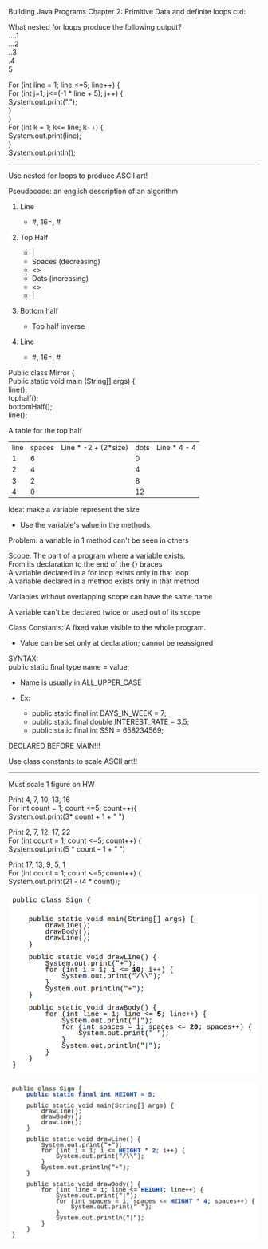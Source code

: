 Building Java Programs Chapter 2: Primitive Data and definite loops ctd:
 
What nested for loops produce the following output?  
….1  
...2  
..3  
.4  
5
 
For (int line = 1; line <=5; line++) {  
For (int j=1; j<=(-1 * line + 5); j++) {  
System.out.print(".");  
}  
}  
For (int k = 1; k<= line; k++) {  
System.out.print(line);  
}  
System.out.println();
 
--------------------------------------------------------
 
Use nested for loops to produce ASCII art!
 
Pseudocode: an english description of an algorithm
 
1. Line
    
    - #, 16=, #
2. Top Half
    
    - |
    - Spaces (decreasing)
    - <>
    - Dots (increasing)
    - <>
    - |
3. Bottom half
    
    - Top half inverse
4. Line
    
    - #, 16=, #
 
Public class Mirror {  
Public static void main (String[] args) {  
line();  
tophalf();  
bottomHalf();  
line();
   

A table for the top half

|   |   |   |   |   |
|---|---|---|---|---|
|line|spaces|Line * -2 + (2*size)|dots|Line * 4 - 4|
|1|6||0||
|2|4||4||
|3|2||8||
|4|0||12||
 
Idea: make a variable represent the size

- Use the variable's value in the methods
 
Problem: a variable in 1 method can't be seen in others
 
Scope: The part of a program where a variable exists.  
From its declaration to the end of the {} braces  
A variable declared in a for loop exists only in that loop  
A variable declared in a method exists only in that method
 
Variables without overlapping scope can have the same name
 
A variable can't be declared twice or used out of its scope
 
Class Constants: A fixed value visible to the whole program.

- Value can be set only at declaration; cannot be reassigned
 
SYNTAX:  
public static final type name = value;

- Name is usually in ALL_UPPER_CASE
- Ex:
    
    - public static final int DAYS_IN_WEEK = 7;
    - public static final double INTEREST_RATE = 3.5;
    - public static final int SSN = 658234569;

DECLARED BEFORE MAIN!!!
 
Use class constants to scale ASCII art!!
 
------------------------------------------------------------------------------------------------------  
Must scale 1 figure on HW

Print 4, 7, 10, 13, 16  
For int count = 1; count <=5; count++){  
System.out.print(3* count + 1 + " ")
 
Print 2, 7, 12, 17, 22  
For (int count = 1; count <=5; count++) {  
System.out.print(5 * count – 1 + " ")
 
Print 17, 13, 9, 5, 1  
For (int count = 1; count <=5; count++) {  
System.out.print(21 - (4 * count));
 
![public class Sign { public static void main(String[] args) { drawLine drawBody drawLine public static void drawLine() { System . out . print( "+" ) ; for (int i 1; 1 <= 10 • i++) { System . out . print( System . out . print "+" ) ; public static void drawBpdy() { for (int line 1 •t I Ine <= 5; line++) { System . out . prxnt(" I " for (int spaces 1; spaces <= 20; spaces++) { System. out. print (" " System . out . print " I " ) ](Exported%20image%2020240525204018-0.png)  

![public class Sign { public static final int HEIGHT = 5; public static void main(String[] args) { drawLine drawBody drawLine public static void drawLine() { System . out . print( "+" ) ; for (int i 1; 1 HEIGHT System. out . System . out . print "+" ) ; public static void drawBpdy() { for (int line 1 •t line HEIGHT; System . out . prxnt(" I " for (int spaces 1; spaces System. out. print (" " System . out . print " I " ) line++) { HEIGHT * 4; spaces++) { ](Exported%20image%2020240525204018-1.png)